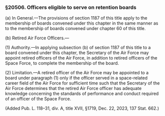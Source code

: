 ### §20506. Officers eligible to serve on retention boards ###

(a) In General.—The provisions of section 1187 of this title apply to the membership of boards convened under this chapter in the same manner as to the membership of boards convened under chapter 60 of this title.

(b) Retired Air Force Officers.—

(1) Authority.—In applying subsection (b) of section 1187 of this title to a board convened under this chapter, the Secretary of the Air Force may appoint retired officers of the Air Force, in addition to retired officers of the Space Force, to complete the membership of the board.

(2) Limitation.—A retired officer of the Air Force may be appointed to a board under paragraph (1) only if the officer served in a space-related career field of the Air Force for sufficient time such that the Secretary of the Air Force determines that the retired Air Force officer has adequate knowledge concerning the standards of performance and conduct required of an officer of the Space Force.

(Added Pub. L. 118–31, div. A, title XVII, §1719, Dec. 22, 2023, 137 Stat. 662.)